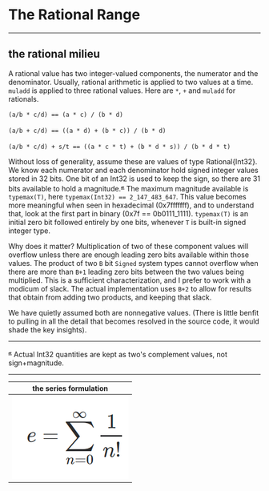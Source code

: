 # The Rational Range

----


## the rational milieu

A rational value has two integer-valued components, the numerator and the denominator. Usually, rational arithmetic is applied to two values at a time.  `muladd` is applied to three rational values.  Here are `*`, `+` and `muladd` for rationals.

```
(a/b * c/d) == (a * c) / (b * d)

(a/b + c/d) == ((a * d) + (b * c)) / (b * d)

(a/b * c/d) + s/t == ((a * c * t) + (b * d * s)) / (b * d * t)
```

Without loss of generality, assume these are values of type Rational{Int32}.  We know each numerator and each denominator hold signed integer values stored in 32 bits.  One bit of an Int32 is used to keep the sign, so there are 31 bits available to hold a magnitude.<sup>[𝓪](#usefulfiction)</sup>
The maximum magnitude available is `typemax(T)`, here `typemax(Int32) == 2_147_483_647`. This value becomes more meaningful when seen in hexadecimal (0x7fffffff), and to understand that, look at the first part in binary (0x7f == 0b0111_1111).  `typemax(T)` is an initial zero bit followed entirely by one bits, whenever `T` is built-in signed integer type.

Why does it matter?  Multiplication of two of these component values will overflow unless there are enough leading zero bits available within those values.  The product of two `B` bit `Signed` system types cannot overflow when there are more than `B+1` leading zero bits between the two values being multiplied. This is a sufficient characterization, and I prefer to work with a modicum of slack. The actual implementation uses `B+2` to allow for results that obtain from adding two products, and keeping that slack.

We have quietly assumed both are nonnegative values.
(There is little benfit to pulling in all the detail that becomes resolved in the source code, it would shade the key insights).


-----

<sup><a name="usefulfiction">[𝓪](#annotation)</a></sup> Actual Int32 quantities are kept as two's complement values, not sign+magnitude.


-----

|      the series formulation         |
|:-----------------------------------:|
| ![e_series](assets/e_series.PNG)    |
